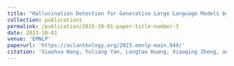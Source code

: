 ```yaml
---
title: "Hallucination Detection for Generative Large Language Models by Bayesian Sequential Estimation"
collection: publications
permalink: /publication/2015-10-01-paper-title-number-3
date: 2023-10-01
venue: 'EMNLP'
paperurl: 'https://aclanthology.org/2023.emnlp-main.949/'
citation: 'Xiaohua Wang, Yuliang Yan, Longtao Huang, Xiaoqing Zheng, and Xuanjing Huang. 2023. Hallucination Detection for Generative Large Language Models by Bayesian Sequential Estimation. In Proceedings of the 2023 Conference on Empirical Methods in Natural Language Processing, pages 15361–15371, Singapore. Association for Computational Linguistics.'
---
```

